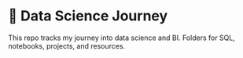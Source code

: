 # 🚀 Data Science Journey

This repo tracks my journey into data science and BI. Folders for SQL, notebooks, projects, and resources.